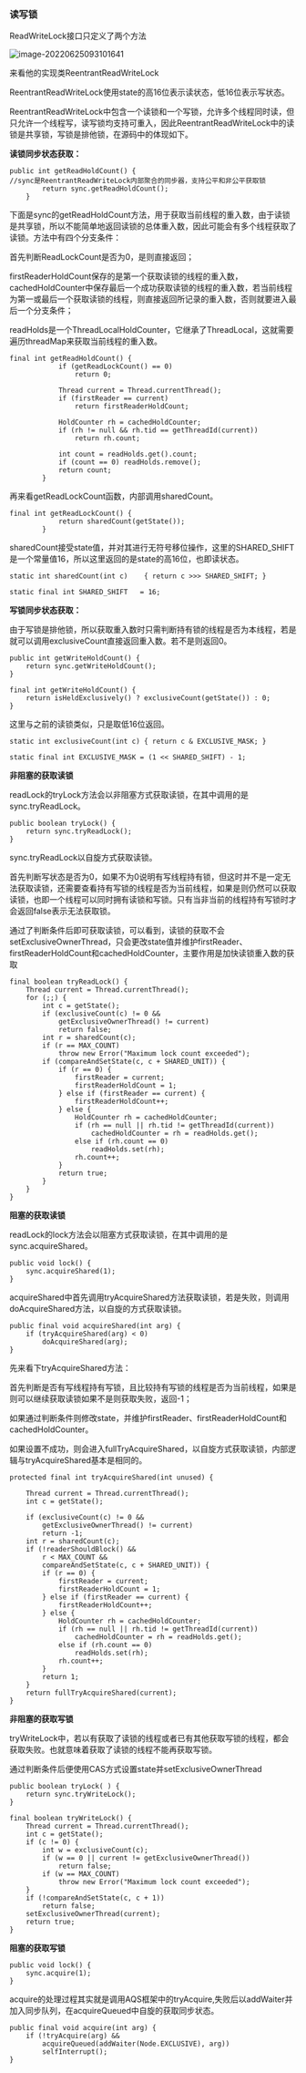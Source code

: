 ### 读写锁

ReadWriteLock接口只定义了两个方法

![image-20220625093101641](C:\Users\zhanyu\AppData\Roaming\Typora\typora-user-images\image-20220625093101641.png)

来看他的实现类ReentrantReadWriteLock

ReentrantReadWriteLock使用state的高16位表示读状态，低16位表示写状态。

ReentrantReadWriteLock中包含一个读锁和一个写锁，允许多个线程同时读，但只允许一个线程写，读写锁均支持可重入，因此ReentrantReadWriteLock中的读锁是共享锁，写锁是排他锁，在源码中的体现如下。

**读锁同步状态获取：**

```
public int getReadHoldCount() {
//sync是ReentrantReadWriteLock内部聚合的同步器，支持公平和非公平获取锁
        return sync.getReadHoldCount();
    }
```

下面是sync的getReadHoldCount方法，用于获取当前线程的重入数，由于读锁是共享锁，所以不能简单地返回读锁的总体重入数，因此可能会有多个线程获取了读锁。方法中有四个分支条件：

首先判断ReadLockCount是否为0，是则直接返回；

firstReaderHoldCount保存的是第一个获取读锁的线程的重入数，cachedHoldCounter中保存最后一个成功获取读锁的线程的重入数，若当前线程为第一或最后一个获取读锁的线程，则直接返回所记录的重入数，否则就要进入最后一个分支条件；

readHolds是一个ThreadLocalHoldCounter，它继承了ThreadLocal，这就需要遍历threadMap来获取当前线程的重入数。

```
final int getReadHoldCount() {
            if (getReadLockCount() == 0)
                return 0;

            Thread current = Thread.currentThread();
            if (firstReader == current)
                return firstReaderHoldCount;

            HoldCounter rh = cachedHoldCounter;
            if (rh != null && rh.tid == getThreadId(current))
                return rh.count;

            int count = readHolds.get().count;
            if (count == 0) readHolds.remove();
            return count;
        }
```

再来看getReadLockCount函数，内部调用sharedCount。

```
final int getReadLockCount() {
            return sharedCount(getState());
        }
```

sharedCount接受state值，并对其进行无符号移位操作，这里的SHARED_SHIFT是一个常量值16，所以这里返回的是state的高16位，也即读状态。

```
static int sharedCount(int c)    { return c >>> SHARED_SHIFT; }
```

```
static final int SHARED_SHIFT   = 16;
```

**写锁同步状态获取：**

由于写锁是排他锁，所以获取重入数时只需判断持有锁的线程是否为本线程，若是就可以调用exclusiveCount直接返回重入数。若不是则返回0。

```
public int getWriteHoldCount() {
    return sync.getWriteHoldCount();
}
```

```
final int getWriteHoldCount() {
    return isHeldExclusively() ? exclusiveCount(getState()) : 0;
}
```

这里与之前的读锁类似，只是取低16位返回。

```
static int exclusiveCount(int c) { return c & EXCLUSIVE_MASK; }
```

```
static final int EXCLUSIVE_MASK = (1 << SHARED_SHIFT) - 1;
```

**非阻塞的获取读锁**

readLock的tryLock方法会以非阻塞方式获取读锁，在其中调用的是sync.tryReadLock。

```
public boolean tryLock() {
    return sync.tryReadLock();
}
```

sync.tryReadLock以自旋方式获取读锁。

首先判断写状态是否为0，如果不为0说明有写线程持有锁，但这时并不是一定无法获取读锁，还需要查看持有写锁的线程是否为当前线程，如果是则仍然可以获取读锁，也即一个线程可以同时拥有读锁和写锁。只有当非当前的线程持有写锁时才会返回false表示无法获取锁。

通过了判断条件后即可获取读锁，可以看到，读锁的获取不会setExclusiveOwnerThread，只会更改state值并维护firstReader、firstReaderHoldCount和cachedHoldCounter，主要作用是加快读锁重入数的获取

```
final boolean tryReadLock() {
    Thread current = Thread.currentThread();
    for (;;) {
        int c = getState();
        if (exclusiveCount(c) != 0 &&
            getExclusiveOwnerThread() != current)
            return false;
        int r = sharedCount(c);
        if (r == MAX_COUNT)
            throw new Error("Maximum lock count exceeded");
        if (compareAndSetState(c, c + SHARED_UNIT)) {
            if (r == 0) {
                firstReader = current;
                firstReaderHoldCount = 1;
            } else if (firstReader == current) {
                firstReaderHoldCount++;
            } else {
                HoldCounter rh = cachedHoldCounter;
                if (rh == null || rh.tid != getThreadId(current))
                    cachedHoldCounter = rh = readHolds.get();
                else if (rh.count == 0)
                    readHolds.set(rh);
                rh.count++;
            }
            return true;
        }
    }
}
```

**阻塞的获取读锁**

readLock的lock方法会以阻塞方式获取读锁，在其中调用的是sync.acquireShared。

```
public void lock() {
    sync.acquireShared(1);
}
```

acquireShared中首先调用tryAcquireShared方法获取读锁，若是失败，则调用doAcquireShared方法，以自旋的方式获取读锁。

```
public final void acquireShared(int arg) {
    if (tryAcquireShared(arg) < 0)
        doAcquireShared(arg);
}
```

先来看下tryAcquireShared方法：

首先判断是否有写线程持有写锁，且比较持有写锁的线程是否为当前线程，如果是则可以继续获取读锁如果不是则获取失败，返回-1；

如果通过判断条件则修改state，并维护firstReader、firstReaderHoldCount和cachedHoldCounter。

如果设置不成功，则会进入fullTryAcquireShared，以自旋方式获取读锁，内部逻辑与tryAcquireShared基本是相同的。

```
protected final int tryAcquireShared(int unused) {
 
    Thread current = Thread.currentThread();
    int c = getState();
   
    if (exclusiveCount(c) != 0 &&
        getExclusiveOwnerThread() != current)
        return -1;
    int r = sharedCount(c);
    if (!readerShouldBlock() &&
        r < MAX_COUNT &&
        compareAndSetState(c, c + SHARED_UNIT)) {
        if (r == 0) {
            firstReader = current;
            firstReaderHoldCount = 1;
        } else if (firstReader == current) {
            firstReaderHoldCount++;
        } else {
            HoldCounter rh = cachedHoldCounter;
            if (rh == null || rh.tid != getThreadId(current))
                cachedHoldCounter = rh = readHolds.get();
            else if (rh.count == 0)
                readHolds.set(rh);
            rh.count++;
        }
        return 1;
    }
    return fullTryAcquireShared(current);
}
```

**非阻塞的获取写锁**

tryWriteLock中，若以有获取了读锁的线程或者已有其他获取写锁的线程，都会获取失败。也就意味着获取了读锁的线程不能再获取写锁。

通过判断条件后便使用CAS方式设置state并setExclusiveOwnerThread

```
public boolean tryLock( ) {
    return sync.tryWriteLock();
}
```

```
final boolean tryWriteLock() {
    Thread current = Thread.currentThread();
    int c = getState();
    if (c != 0) {
        int w = exclusiveCount(c);
        if (w == 0 || current != getExclusiveOwnerThread())
            return false;
        if (w == MAX_COUNT)
            throw new Error("Maximum lock count exceeded");
    }
    if (!compareAndSetState(c, c + 1))
        return false;
    setExclusiveOwnerThread(current);
    return true;
}
```

**阻塞的获取写锁**

```
public void lock() {
    sync.acquire(1);
}
```

acquire的处理过程其实就是调用AQS框架中的tryAcquire,失败后以addWaiter并加入同步队列，在acquireQueued中自旋的获取同步状态。

```
public final void acquire(int arg) {
    if (!tryAcquire(arg) &&
        acquireQueued(addWaiter(Node.EXCLUSIVE), arg))
        selfInterrupt();
}
```